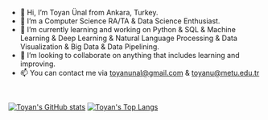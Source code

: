 - 👋 Hi, I’m Toyan Ünal from Ankara, Turkey.
- 🌱 I’m a Computer Science RA/TA & Data Science Enthusiast.
- 👀 I’m currently learning and working on Python & SQL & Machine Learning & Deep Learning & Natural Language Processing & Data Visualization & Big Data & Data Pipelining.
- 🤝 I’m looking to collaborate on anything that includes learning and improving.
- 📫 You can contact me via toyanunal@gmail.com & toyanu@metu.edu.tr

<!---
toyanunal/toyanunal is a ✨ special ✨ repository because its `README.md` (this file) appears on your GitHub profile.
You can click the Preview link to take a look at your changes.
--->

<br />

[![Toyan's GitHub stats](https://github-readme-stats.vercel.app/api?username=toyanunal&count_private=true&show_icons=true&hide=issues&border_color=000000&include_all_commits=True&theme=vue)](https://github.com/toyanunal/github-readme-stats)
[![Toyan's Top Langs](https://github-readme-stats.vercel.app/api/top-langs/?username=toyanunal&border_color=000000&theme=vue&layout=compact)](https://github.com/toyanunal/github-readme-stats)

